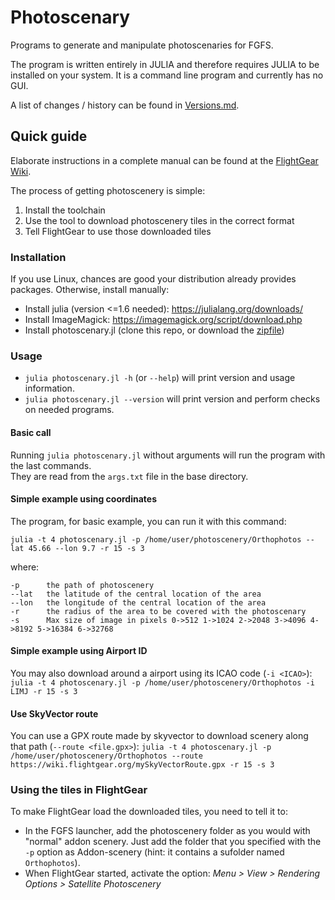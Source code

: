 # Photoscenary
Programs to generate and manipulate photoscenaries for FGFS.

The program is written entirely in JULIA and therefore requires JULIA to be installed on your system.
It is a command line program and currently has no GUI.

A list of changes / history can be found in [Versions.md](Versions.md).

## Quick guide
Elaborate instructions in a complete manual can be found at the [FlightGear Wiki](https://wiki.flightgear.org/Julia_photoscenery_generator).

The process of getting photoscenery is simple:
1. Install the toolchain
2. Use the tool to download photoscenery tiles in the correct format
3. Tell FlightGear to use those downloaded tiles

### Installation
If you use Linux, chances are good your distribution already provides packages.
Otherwise, install manually:

- Install julia (version <=1.6 needed): https://julialang.org/downloads/
- Install ImageMagick: https://imagemagick.org/script/download.php
- Install photoscenary.jl (clone this repo, or download the [zipfile](https://github.com/abassign/Photoscenary/archive/refs/heads/main.zip))

### Usage
- `julia photoscenary.jl -h` (or `--help`) will print version and usage information.
- `julia photoscenary.jl --version` will print version and perform checks on needed programs.

#### Basic call
Running `julia photoscenary.jl` without arguments will run the program with the last commands.  
They are read from the `args.txt` file in the base directory.

#### Simple example using coordinates
The program, for basic example, you can run it with this command:

`julia -t 4 photoscenary.jl -p /home/user/photoscenery/Orthophotos --lat 45.66 --lon 9.7 -r 15 -s 3`

where:
```
-p      the path of photoscenery
--lat   the latitude of the central location of the area
--lon   the longitude of the central location of the area
-r      the radius of the area to be covered with the photoscenary
-s      Max size of image in pixels 0->512 1->1024 2->2048 3->4096 4->8192 5->16384 6->32768
```

#### Simple example using Airport ID
You may also download around a airport using its ICAO code (`-i <ICAO>`):
`julia -t 4 photoscenary.jl -p /home/user/photoscenery/Orthophotos -i LIMJ -r 15 -s 3`

#### Use SkyVector route
You can use a GPX route made by skyvector to download scenery along that path (`--route <file.gpx>`):
`julia -t 4 photoscenary.jl -p /home/user/photoscenery/Orthophotos --route https://wiki.flightgear.org/mySkyVectorRoute.gpx -r 15 -s 3`

### Using the tiles in FlightGear
To make FlightGear load the downloaded tiles, you need to tell it to:
- In the FGFS launcher, add the photoscenery folder as you would with "normal" addon scenery.
  Just add the folder that you specified with the `-p` option as Addon-scenery (hint: it contains a sufolder named `Orthophotos`).
- When FlightGear started, activate the option: _Menu > View > Rendering Options > Satellite Photoscenery_
